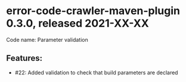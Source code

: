 # error-code-crawler-maven-plugin 0.3.0, released 2021-XX-XX

Code name: Parameter validation

## Features:

* #22: Added validation to check that build parameters are declared
